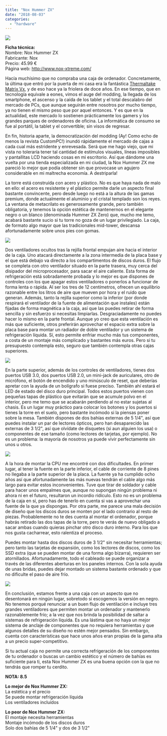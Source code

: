 ```yaml
---
title: "Nox Hummer ZX"
date: "2018-08-03"
categories: 
  - "hardware"
---
```


![](images/nox-hummer-zx-1.jpg)

**Ficha técnica:**  
Nombre: Nox Hummer ZX  
Fabricante: Nox  
Precio: 45.99 €  
Página web: http://www.nox-xtreme.com/

Hacía muchísimo que no compraba una caja de ordenador. Concretamente, la última que entró por la puerta de mi casa era la fantástica [Thermaltake Matrix Vx](../../../2006/03/thermaltake-matrix-vx/), y de eso hace ya la friolera de doce años. En ese tiempo, que en tecnología equivale a eones, vimos el auge del modding, la llegada de los smartphone, el ascenso y la caída de los tablet y el total descalabro del mercado de PCs, que aunque seguirán entre nosotros por mucho tiempo, ya no tienen el mismo peso que por aquel entonces. Y es que en la actualidad, este mercado lo sostienen prácticamente los gamers y los grandes parques de ordenadores de oficina. La informática de consumo se fue al portátil, la tablet y el convertible; sin visos de regresar.

En fin, historia aparte, la democratización del modding (Ay! Como echo de menos la revista CustomPC!) inundó rápidamente el mercado de cajas a cada cual más estridente y enrevesada. Será que me hago viejo, que mi vista no toleraría tener tal cantidad de estímulos visuales, líneas imposibles y pantallitas LCD haciendo cosas en mi escritorio. Así que dándome una vuelta por una tienda especializada en mi ciudad, la Nox Hummer ZX me pareció lo mejor que podía obtener sin que provocase un agujero considerable en mi maltrecha economía. A destriparla!

La torre está construída con acero y plástico. No es que haya nada de malo en ello: el acero es resistente y el plástico permite darle un aspecto final bastante convincente, pero desde luego no está a la altura de las gamas premium, donde actualmente el aluminio y el cristal templado son los reyes. La ventana de metacrilato es generosamente grande, pero también obligatoria, y tenemos la opción estética de mantenernos en el elegante negro o un blanco (denominada Hummer ZX Zero) que, mucho me temo, acabará bastante sucio si tu torre no goza de un lugar privilegiado. La caja, de formato algo mayor que las tradicionales mid-tower, descansa afortunadamente sobre unos pies con gomas.

![](images/nox-hummer-zx-zero.jpg)

Dos ventiladores ocultos tras la rejilla frontal empujan aire hacia el interior de la caja. Uno atacará directamente a la zona intermedia de la placa base y el que está debajo va directo a los compartimentos de discos duros. El flujo se completa con otro ventilador situado en la parte trasera, muy cerca del disipador del microprocesador, para sacar el aire caliente. Esta forma de refrigeración está sobradamente probada y lo mejor es que dispones de controles con los que apagar estos ventiladores o ponerlos a funcionar de forma lenta o rápida. Al ser los tres de 12 centímetros, ofrecen un equilibrio razonable entre los litros de aire que mueven por hora y el ruido que generan. Además, tanto la rejilla superior como la inferior (por donde respirará el ventilador de la fuente de alimentación que instales) están fijadas de forma magnética a la caja, así que las puedes retirar de forma sencilla y sin esfuerzo si necesitas limpiarlas. Desgraciadamente no puedes hacer lo mismo en la parte frontal. Aunque yo creo que esta ventilación es más que suficiente, otros preferirán aprovechar el espacio extra sobre la placa base para montar un radiador de doble ventilador y un sistema de refrigeración líquida. Sí, esto permite enfriar mucho más tus componentes, a costa de un montaje más complicado y bastantes más euros. Pero si tu presupuesto contempla esto, seguro que también contempla otras cajas superiores.

![](images/nox-hummer-zx-top.jpg)

En la parte superior, además de los controles de ventiladores, tienes dos puertos USB 3.0, dos puertos USB 2.0, un mini-jack de auriculares, otro de micrófono, el botón de encendido y uno minúsculo de reset, que deberías apretar con la ayuda de un bolígrafo si fuese preciso. También ahí estará el LED de estado del disco duro principal. Todos estos puertos vienen con pequeñas tapas de plástico que evitarán que se acumule polvo en el interior, pero me temo que se acabarán perdiendo al no estar sujetas al chasis. Es un lugar muy práctico para colocar los botones y los puertos si tienes la torre en el suelo, pero bastante incómodo si la piensas poner sobre la mesa. También dispones de dos bahías externas de 5 1/4", así que puedes instalar un par de lectores ópticos, pero han desaparecido las externas de 3 1/2", así que olvídate de disquetes (si aun alguien los usa) o componentes de ese tamaño (como lectores de tarjetas, por ejemplo). No es un problema: la mayoría de nosotros ya puede vivir perfectamente sin unos u otros.

![](images/nox-hummer-zx-2.jpg)

A la hora de montar la CPU me encontré con dos dificultades. En primer lugar, al tener la fuente en la parte inferior, el cable de corriente de 8 pines no llegaba a la parte superior de la placa. La fuente ya ha cumplido ocho años así que afortunadamente las más nuevas tendrán el cable algo más largo para evitar estos inconvenientes. Tuve que tirar de soldador y cable para hacer unos empalmes que, aunque no supongan ningún problema ni ahora ni en el futuro, resultaron un incordio ridículo. Esto no es un problema de la caja en sí, pero has de tenerlo en cuenta si vas a aprovechar una fuente de la que ya dispongas. Por otra parte, me parece una mala decisión de diseño que los discos duros se monten por el lado contrario al resto de piezas. Probablemente no te des cuenta al montar el ordenador, porque habrás retirado las dos tapas de la torre, pero te verás de nuevo obligado a sacar ambas cuando quieras pinchar otro disco duro interno. Para los que nos gusta cacharrear, esto ralentiza el proceso.

Puedes montar hasta dos discos duros de 3 1/2" sin necesitar herramientas; pero tanto las tarjetas de expansión, como los lectores de discos, como los SSD extra (que se pueden montar de una forma algo bizarra), requieren ser atornillados. Afortunadamente, todo el cableado se puede organizar a través de las diferentes aberturas en los paneles internos. Con la sola ayuda de unas bridas, puedes dejar montado un sistema bastante ordenado y que no dificulte el paso de aire frío.

![](images/nox-hummer-zx-side.png)

En conclusión, estamos frente a una caja con un aspecto que no desentonará en ningún lugar, sobretodo si escogemos la versión en negro. No tenemos porqué renunciar a un buen flujo de ventilación e incluye tres grandes ventiladores que permiten montar un ordenador y mantenerlo razonablemente frío; a la vez que nos brinda la posibilidad de saltar a sistemas de refrigeración líquida. Es una lástima que no haya un mejor sistema de anclaje de componentes que no requiera herramientas y que algunos detalles de su diseño no estén mejor pensados. Sin embargo, cuenta con características que hace unos años eran propias de la gama alta a un precio super-competitivo.

Si tu actual caja no permite una correcta refrigeración de los componentes de tu ordenador o buscas un cambio estético y el número de bahías es suficiente para ti, esta Nox Hummer ZX es una buena opción con la que no tendrás que romper tu cerdito.

**NOTA: 8.5**

**Lo mejor de Nox Hummer ZX:**  
La estética y el precio  
Se puede montar refrigeración líquida  
Los ventiladores incluídos

**Lo peor de Nox Hummer ZX:**  
El montaje necesita herramientas  
Montaje incómodo de los discos duros  
Solo dos bahías de 5 1/4" y dos de 3 1/2"